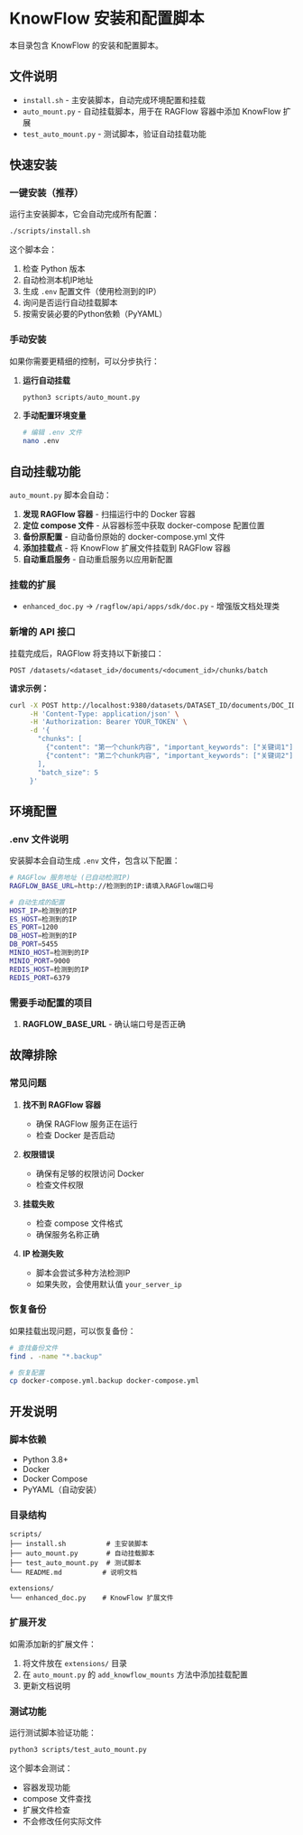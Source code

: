 # KnowFlow 安装和配置脚本

本目录包含 KnowFlow 的安装和配置脚本。

## 文件说明

- `install.sh` - 主安装脚本，自动完成环境配置和挂载
- `auto_mount.py` - 自动挂载脚本，用于在 RAGFlow 容器中添加 KnowFlow 扩展
- `test_auto_mount.py` - 测试脚本，验证自动挂载功能

## 快速安装

### 一键安装（推荐）

运行主安装脚本，它会自动完成所有配置：

```bash
./scripts/install.sh
```

这个脚本会：
1. 检查 Python 版本
2. 自动检测本机IP地址
3. 生成 `.env` 配置文件（使用检测到的IP）
4. 询问是否运行自动挂载脚本
5. 按需安装必要的Python依赖（PyYAML）

### 手动安装

如果你需要更精细的控制，可以分步执行：

1. **运行自动挂载**
   ```bash
   python3 scripts/auto_mount.py
   ```

2. **手动配置环境变量**
   ```bash
   # 编辑 .env 文件
   nano .env
   ```

## 自动挂载功能

`auto_mount.py` 脚本会自动：

1. **发现 RAGFlow 容器** - 扫描运行中的 Docker 容器
2. **定位 compose 文件** - 从容器标签中获取 docker-compose 配置位置
3. **备份原配置** - 自动备份原始的 docker-compose.yml 文件
4. **添加挂载点** - 将 KnowFlow 扩展文件挂载到 RAGFlow 容器
5. **自动重启服务** - 自动重启服务以应用新配置

### 挂载的扩展

- `enhanced_doc.py` → `/ragflow/api/apps/sdk/doc.py` - 增强版文档处理类

### 新增的 API 接口

挂载完成后，RAGFlow 将支持以下新接口：

```
POST /datasets/<dataset_id>/documents/<document_id>/chunks/batch
```

**请求示例：**
```bash
curl -X POST http://localhost:9380/datasets/DATASET_ID/documents/DOC_ID/chunks/batch \
     -H 'Content-Type: application/json' \
     -H 'Authorization: Bearer YOUR_TOKEN' \
     -d '{
       "chunks": [
         {"content": "第一个chunk内容", "important_keywords": ["关键词1"]},
         {"content": "第二个chunk内容", "important_keywords": ["关键词2"]}
       ],
       "batch_size": 5
     }'
```

## 环境配置

### .env 文件说明

安装脚本会自动生成 `.env` 文件，包含以下配置：

```bash
# RAGFlow 服务地址 (已自动检测IP)
RAGFLOW_BASE_URL=http://检测到的IP:请填入RAGFlow端口号

# 自动生成的配置
HOST_IP=检测到的IP
ES_HOST=检测到的IP
ES_PORT=1200
DB_HOST=检测到的IP
DB_PORT=5455
MINIO_HOST=检测到的IP
MINIO_PORT=9000
REDIS_HOST=检测到的IP
REDIS_PORT=6379
```

### 需要手动配置的项目

1. **RAGFLOW_BASE_URL** - 确认端口号是否正确

## 故障排除

### 常见问题

1. **找不到 RAGFlow 容器**
   - 确保 RAGFlow 服务正在运行
   - 检查 Docker 是否启动

2. **权限错误**
   - 确保有足够的权限访问 Docker
   - 检查文件权限

3. **挂载失败**
   - 检查 compose 文件格式
   - 确保服务名称正确

4. **IP 检测失败**
   - 脚本会尝试多种方法检测IP
   - 如果失败，会使用默认值 `your_server_ip`

### 恢复备份

如果挂载出现问题，可以恢复备份：

```bash
# 查找备份文件
find . -name "*.backup"

# 恢复配置
cp docker-compose.yml.backup docker-compose.yml
```

## 开发说明

### 脚本依赖

- Python 3.8+
- Docker
- Docker Compose
- PyYAML（自动安装）

### 目录结构

```
scripts/
├── install.sh          # 主安装脚本
├── auto_mount.py       # 自动挂载脚本
├── test_auto_mount.py  # 测试脚本
└── README.md          # 说明文档

extensions/
└── enhanced_doc.py    # KnowFlow 扩展文件
```

### 扩展开发

如需添加新的扩展文件：

1. 将文件放在 `extensions/` 目录
2. 在 `auto_mount.py` 的 `add_knowflow_mounts` 方法中添加挂载配置
3. 更新文档说明

### 测试功能

运行测试脚本验证功能：

```bash
python3 scripts/test_auto_mount.py
```

这个脚本会测试：
- 容器发现功能
- compose 文件查找
- 扩展文件检查
- 不会修改任何实际文件 